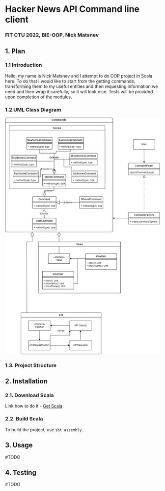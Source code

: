 # Hacker News API Command line client
### FIT CTU 2022, BIE-OOP, Nick Matsnev
## 1. Plan
### 1.1 Introduction
 Hello, my name is Nick Matsnev and I attempt to do OOP project in Scala here. 
 To do that I would like to start from the getting commands, transforming them to my useful entities and
then requesting information we need and then wrap it carefully, so it will look nice. 
 Tests will be provided upon completion of the modules. 
### 1.2 UML Class Diagram
![UML Class Diagram v.0.1](/uml/hnapi.png "UML Class Diagram v.0.1")
### 1.3. Project Structure
## 2. Installation
### 2.1. Download Scala
Link how to do it - [Get Scala](https://www.scala-lang.org/download/)
### 2.2. Build Scala
To build the project, use
`sbt assembly`.
## 3. Usage
#TODO
## 4. Testing
#TODO